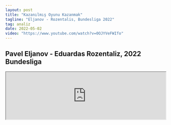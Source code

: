 ```yaml
---
layout: post
title: "Kazanılmış Oyunu Kazanmak"
tagline: "Eljanov - Rozentalis, Bundesliga 2022"
tag: analiz
date: 2022-05-02
video: "https://www.youtube.com/watch?v=0OJYVeFWIfo"
---
```


## Pavel Eljanov - Eduardas Rozentaliz, 2022 Bundesliga


<iframe src="https://lichess.org/study/embed/TCHULDkd/nW35cV2o"></iframe>
<style>iframe {width:100%;}</style>
